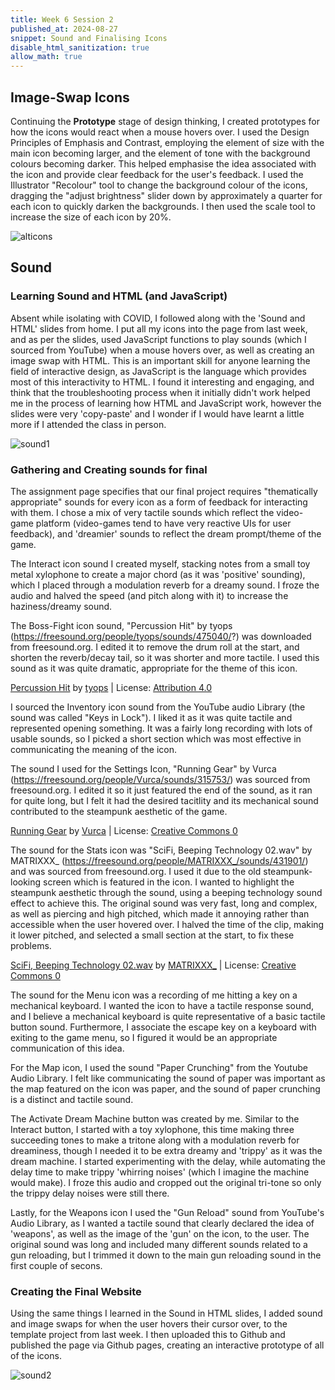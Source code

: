 ```yaml
---
title: Week 6 Session 2
published_at: 2024-08-27
snippet: Sound and Finalising Icons
disable_html_sanitization: true
allow_math: true
---
```


## Image-Swap Icons
Continuing the **Prototype** stage of design thinking, I created prototypes for how the icons would react when a mouse hovers over.  I used the Design Principles of Emphasis and Contrast, employing the element of size with the main icon becoming larger, and the element of tone with the background colours becoming darker. This helped emphasise the idea associated with the icon and provide clear feedback for the user's feedback. I used the Illustrator "Recolour" tool to change the background colour of the icons, dragging the "adjust brightness" slider down by approximately a quarter for each icon to quickly darken the backgrounds. I then used the scale tool to increase the size of each icon by 20%.

![alticons](/w05s2/alticons.png)

## Sound

### Learning Sound and HTML (and JavaScript)
Absent while isolating with COVID, I followed along with the 'Sound and HTML' slides from home. I put all my icons into the page from last week, and as per the slides, used JavaScript functions to play sounds (which I sourced from YouTube) when a mouse hovers over, as well as creating an image swap with HTML. This is an important skill for anyone learning the field of interactive design, as JavaScript is the language which provides most of this interactivity to HTML. I found it interesting and engaging, and think that the troubleshooting process when it initially didn't work helped me in the process of learning how HTML and JavaScript work, however the slides were very 'copy-paste' and I wonder if I would have learnt a little more if I attended the class in person. 

![sound1](/w05s2/sound1.png)

### Gathering and Creating sounds for final
The assignment page specifies that our final project requires "thematically appropriate" sounds for every icon as a form of feedback for interacting with them. I chose a mix of very tactile sounds which reflect the video-game platform (video-games tend to have very reactive UIs for user feedback), and 'dreamier' sounds to reflect the dream prompt/theme of the game. 

The Interact icon sound I created myself, stacking notes from a small toy metal xylophone to create a major chord (as it was 'positive' sounding), which I placed through a modulation reverb for a dreamy sound. I froze the audio and halved the speed (and pitch along with it) to increase the haziness/dreamy sound. 

The Boss-Fight icon sound, "Percussion Hit" by tyops (https://freesound.org/people/tyops/sounds/475040/?) was downloaded from freesound.org. I edited it to remove the drum roll at the start, and shorten the reverb/decay tail, so it was shorter and more tactile. I used this sound as it was quite dramatic, appropriate for the theme of this icon.

<a href="https://freesound.org/people/tyops/sounds/475040/">Percussion Hit</a> by <a href="https://freesound.org/people/tyops/">tyops</a> | License: <a href="https://creativecommons.org/licenses/by/4.0/">Attribution 4.0</a>

I sourced the Inventory icon sound from the YouTube audio Library (the sound was called "Keys in Lock"). I liked it as it was quite tactile and represented opening something. It was a fairly long recording with lots of usable sounds, so I picked a short section which was most effective in communicating the meaning of the icon.

The sound I used for the Settings Icon, "Running Gear" by Vurca (https://freesound.org/people/Vurca/sounds/315753/) was sourced from freesound.org. I edited it so it just featured the end of the sound, as it ran for quite long, but I felt it had the desired tacitlity and its mechanical sound contributed to the steampunk aesthetic of the game. 

<a href="https://freesound.org/people/Vurca/sounds/315753/">Running Gear</a> by <a href="https://freesound.org/people/Vurca/">Vurca</a> | License: <a href="http://creativecommons.org/publicdomain/zero/1.0/">Creative Commons 0</a>

The sound for the Stats icon was "SciFi, Beeping Technology 02.wav" by MATRIXXX_ (https://freesound.org/people/MATRIXXX_/sounds/431901/) and was sourced from freesound.org. I used it due to the old steampunk-looking screen which is featured in the icon. I wanted to highlight the steampunk aesthetic through the sound, using a beeping technology sound effect to achieve this. The original sound was very fast, long and complex, as well as piercing and high pitched, which made it annoying rather than accessible when the user hovered over. I halved the time of the clip, making it lower pitched, and selected a small section at the start, to fix these problems.

<a href="https://freesound.org/people/MATRIXXX_/sounds/431901/">SciFi, Beeping Technology 02.wav</a> by <a href="https://freesound.org/people/MATRIXXX_/">MATRIXXX_</a> | License: <a href="http://creativecommons.org/publicdomain/zero/1.0/">Creative Commons 0</a>

The sound for the Menu icon was a recording of me hitting a key on a mechanical keyboard. I wanted the icon to have a tactile response sound, and I believe a mechanical keyboard is quite representative of a basic tactile button sound. Furthermore, I associate the escape key on a keyboard with exiting to the game menu, so I figured it would be an appropriate communication of this idea.

For the Map icon, I used the sound "Paper Crunching" from the Youtube Audio Library. I felt like communicating the sound of paper was important as the map featured on the icon was paper, and the sound of paper crunching is a distinct and tactile sound.

The Activate Dream Machine button was created by me. Similar to the Interact button, I started with a toy xylophone, this time making three succeeding tones to make a tritone along with a modulation reverb for dreaminess, though I needed it to be extra dreamy and 'trippy' as it was the dream machine. I started experimenting with the delay, while automating the delay time to make trippy 'whirring noises' (which I imagine the machine would make). I froze this audio and cropped out the original tri-tone so only the trippy delay noises were still there.

Lastly, for the Weapons icon I used the "Gun Reload" sound from YouTube's Audio Library, as I wanted a tactile sound that clearly declared the idea of 'weapons', as well as the image of the 'gun' on the icon, to the user. The original sound was long and included many different sounds related to a gun reloading, but I trimmed it down to the main gun reloading sound in the first couple of secons. 

### Creating the Final Website
Using the same things I learned in the Sound in HTML slides, I added sound and image swaps for when the user hovers their cursor over, to the template project from last week. I then uploaded this to Github and published the page via Github pages, creating an interactive prototype of all of the icons. 

![sound2](/w05s2/sound2.png)
